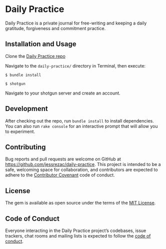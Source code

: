 # Daily Practice

Daily Practice is a private journal for free-writing and keeping a daily gratitude, forgiveness and commitment practice.

## Installation and Usage

Clone the [Daily Practice repo](https://github.com/jessrezac/daily-practice)

Navigate to the `daily-practice/` directory in Terminal, then execute:

`$ bundle install`

`$ shotgun`

Navigate to your shotgun server and create an account.

## Development

After checking out the repo, run `bundle install` to install dependencies. You can also run `rake console` for an interactive prompt that will allow you to experiment.

## Contributing

Bug reports and pull requests are welcome on GitHub at https://github.com/jessrezac/daily-practice. This project is intended to be a safe, welcoming space for collaboration, and contributors are expected to adhere to the [Contributor Covenant](http://contributor-covenant.org/) code of conduct.

## License

The gem is available as open source under the terms of the [MIT License](https://opensource.org/licenses/MIT).

## Code of Conduct

Everyone interacting in the Daily Practice project’s codebases, issue trackers, chat rooms and mailing lists is expected to follow the [code of conduct](https://github.com/jessrezac/daily-practice/blob/master/CODE_OF_CONDUCT.md).